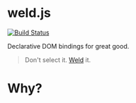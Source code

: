 # weld.js

[![Build Status](https://travis-ci.org/pimbrouwers/weld.js.svg?branch=master)](https://travis-ci.org/pimbrouwers/weld.js)

Declarative DOM bindings for great good.

> Don't select it. [Weld](https://github.com/pimbrouwers/weld.js) it.

# Why?

